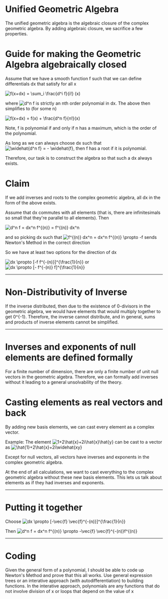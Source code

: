 # Unified Geometric Algebra

The unified geometric algebra is the algebraic closure of the complex geometric algebra.  By adding algebraic closure, we sacrifice a few properties. 

# Guide for making the Geometric Algebra algebraically closed

Assume that we have a smooth function f such that we can define differentials dx that satisfy for all x

<img src="https://latex.codecogs.com/svg.latex?f(x&plus;dx)&space;=&space;\sum_i&space;\frac{d^i&space;f}{i!}&space;(x)" title="f(x+dx) = \sum_i \frac{d^i f}{i!} (x)" />

where <img src="https://latex.codecogs.com/svg.latex?d^n&space;f" title="d^n f" /> is strictly an nth order polynomial in dx.  The above then simplifies to (for some n)

<img src="https://latex.codecogs.com/svg.latex?f(x&plus;dx)&space;=&space;f(x)&space;&plus;&space;\frac{d^n&space;f}{n!}(x)" title="f(x+dx) = f(x) + \frac{d^n f}{n!}(x)" />

Note, f is polynomial if and only if n has a maximum, which is the order of the polynomial.

As long as we can always choose dx such that <img src="https://latex.codecogs.com/svg.latex?\widehat{d^n&space;f}&space;=&space;-&space;\widehat{f}" title="\widehat{d^n f} = - \widehat{f}" />, then f has a root if it is polynomial.

Therefore, our task is to construct the algebra so that such a dx always exists.

# Claim

If we add inverses and roots to the complex geometric algebra, all dx in the form of the above exists.

Assume that dx commutes with all elements (that is, there are infinitesimals so small that they're parallel to all elements).  Then

<img src="https://latex.codecogs.com/svg.latex?d^n&space;f&space;=&space;dx^n&space;f^{(n)}&space;=&space;f^{(n)}&space;dx^n" title="d^n f = dx^n f^{(n)} = f^{(n)} dx^n" />

and so picking dx such that <img src="https://latex.codecogs.com/svg.latex?f^{(n)}&space;dx^n&space;=&space;dx^n&space;f^{(n)}&space;\propto&space;-f" title="f^{(n)} dx^n = dx^n f^{(n)} \propto -f" /> sends Newton's Method in the correct direction

So we have at least two options for the direction of dx

<img src="https://latex.codecogs.com/svg.latex?dx&space;\propto&space;[-f&space;f^{-(n)}]^{\frac{1}{n}}" title="dx \propto [-f f^{-(n)}]^{\frac{1}{n}}" /> or <img src="https://latex.codecogs.com/svg.latex?dx&space;\propto&space;[-&space;f^{-(n)}&space;f]^{\frac{1}{n}}" title="dx \propto [- f^{-(n)} f]^{\frac{1}{n}}" />

---

# Non-Distributivity of Inverse

If the inverse distributed, then due to the existence of 0-divisors in the geometric algebra, we would have elements that would multiply together to get 0^{-1}.  Therefore, the inverse cannot distribute, and in general, sums and products of inverse elements cannot be simplified.

---

# Inverses and exponents of null elements are defined formally

For a finite number of dimension, there are only a finite number of unit null vectors in the geometric algebra.  Therefore, we can formally add inverses without it leading to a general unsolvability of the theory.

# Casting elements as real vectors and back

By adding new basis elements, we can cast every element as a complex vector.

Example: The element <img src="https://latex.codecogs.com/svg.latex?\inline&space;1&plus;2\hat{x}&plus;2i\hat{x}\hat{y}" title="1+2\hat{x}+2i\hat{x}\hat{y}" /> can be cast to a vector as <img src="https://latex.codecogs.com/svg.latex?\inline&space;\hat{1}&plus;2\hat{x}&plus;2i\widehat{xy}" title="\hat{1}+2\hat{x}+2i\widehat{xy}" />

Except for null vectors, all vectors have inverses and exponents in the complex geometric algebra.

At the end of all calculations, we want to cast everything to the complex geometric algebra without these new basis elements.  This lets us talk about elements as if they had inverses and exponents.



---

# Putting it together

Choose <img src="https://latex.codecogs.com/svg.latex?\inline&space;dx&space;\propto&space;[-\vec{f}&space;\vec{f}^{-(n)}]^{\frac{1}{n}}" title="dx \propto [-\vec{f} \vec{f}^{-(n)}]^{\frac{1}{n}}" />

Then <img src="https://latex.codecogs.com/svg.latex?\inline&space;d^n&space;f&space;=&space;dx^n&space;f^{(n)}&space;\propto&space;-\vec{f}&space;\vec{f}^{-(n)}f^{(n)}" title="d^n f = dx^n f^{(n)} \propto -\vec{f} \vec{f}^{-(n)}f^{(n)}" />

---

# Coding

Given the general form of a polynomial, I should be able to code up Newton's Method and prove that this all works.  Use general expression trees or an interative approach (with autodifferentiation) to building functions.  In the interative approach, polynomials are any functions that do not involve division of x or loops that depend on the value of x

